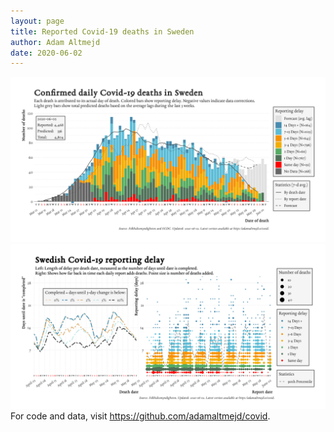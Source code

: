 ```yaml
---
layout: page
title: Reported Covid-19 deaths in Sweden
author: Adam Altmejd
date: 2020-06-02
---
```


![Graph of Swedish Covid-19 deaths with reporting delay.](deaths_lag_sweden_2020-06-02.png "Swedish Covid-19 deaths.")
![Graph of Swedish Covid-19 reporting delay in daily deaths.](lag_trend_sweden_2020-06-02.png "Trend in Swedish Covid-19 mortality reporting delay.")
For code and data, visit <https://github.com/adamaltmejd/covid>.
